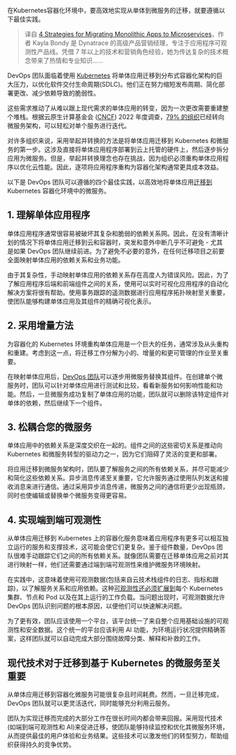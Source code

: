 <!--
title: 四大迁移策略实现单体到微服务
cover: https://cdn.thenewstack.io/media/2024/01/96b6e0d2-4-tips-microservice-migration-1024x576.jpg
-->

在Kubernetes容器化环境中，要高效地实现从单体到微服务的迁移，就要遵循以下最佳实践。

> 译自 [4 Strategies for Migrating Monolithic Apps to Microservices](https://thenewstack.io/4-strategies-for-migrating-monolithic-apps-to-microservices/)，作者 Kayla Bondy 是 Dynatrace 的高级产品营销经理，专注于应用程序可观测性产品线。凭借 7 年以上的技术和营销角色经验，她为传达复杂的技术概念带来了热情和专业知识......

DevOps 团队面临着使用 [Kubernetes](https://thenewstack.io/kubernetes/) 将单体应用迁移到分布式容器化架构的巨大压力，以优化软件交付生命周期(SDLC)。他们正在努力缩短发布周期、简化部署更改、减少依赖导致的脆弱性。

这些需求推动了从难以跟上现代需求的单体应用的转变，因为一次更改需要重建整个堆栈。根据云原生计算基金会 ([CNCF](https://cncf.io/?utm_content=inline-mention)) 2022 年度调查，[79% 的组织](https://www.cncf.io/reports/cncf-annual-survey-2022/)已经转向微服务架构，可以轻松对单个服务进行迭代。

对许多组织来说，采用举起并转换的方法是将单体应用迁移到 Kubernetes 和微服务的第一步。这涉及直接将单体应用程序部署到云上托管的硬件上，然后逐步拆分应用为微服务。但是，举起并转换理念也存在挑战，因为组织必须重构单体应用程序以优化云性能。因此，逐项将应用程序重构为容器化架构通常更具成本效益。

以下是 DevOps 团队可以遵循的四个最佳实践，以高效地将单体应用[迁移到](https://thenewstack.io/microservices/microservices-vs-monoliths-an-operational-comparison/) Kubernetes 容器化环境中的微服务。

## 1. 理解单体应用程序

单体应用程序通常很容易被破坏其复杂和脆弱的依赖关系网。因此，在没有清晰计划的情况下将单体应用迁移到云和容器时，突发和意外中断几乎不可避免 - 尤其是如果 DevOps 团队继续前进。为了避免不必要的意外，在任何迁移项目之前要全面映射单体应用的依赖关系和业务功能。

由于其复杂性，手动映射单体应用的依赖关系存在高度人为错误风险。因此，为了了解应用程序后端和前端组件之间的关系，使用可以实时可视化应用程序的自动化解决方案将很有帮助。使用事务跟踪的遥测数据进行应用程序拓扑映射至关重要，使团队能够构建单体应用及其组件的精确可视化表示。

## 2. 采用增量方法

为容器化的 Kubernetes 环境重构单体应用是一个巨大的任务，通常涉及从头重构和重建。考虑到这一点，将迁移工作分解为小的、增量的和更可管理的作业至关重要。

在映射单体应用后，[DevOps 团队](https://roadmap.sh/devops)可以逐步用微服务替换其组件。在创建单个微服务时，团队可以针对单体应用进行测试和比较，看看新服务如何影响性能和功能。然后，一旦微服务成功复制了单体应用的功能，团队就可以删除该特定组件对单体的依赖，然后继续下一个组件。

## 3. 松耦合您的微服务

单体应用中的依赖关系是深度交织在一起的。组件之间的这些密切关系是推动向 Kubernetes 和微服务转型的驱动力之一，因为它们阻碍了灵活的变更和部署。

将应用迁移到微服务架构时，团队要了解服务之间的所有依赖关系，并尽可能减少和简化这些依赖关系。异步消息传递至关重要，它允许服务通过使用队列发送和接收消息来进行通信。通过采用异步消息传递，微服务之间的通信将更少出现瓶颈，同时也使编辑或替换单个微服务变得更容易。

## 4. 实现端到端可观测性

从单体应用迁移到 Kubernetes 上的容器化服务意味着应用程序有更多可以相互独立运行的服务和支撑技术，这可能会使它们更复杂。鉴于组件数量，DevOps 团队很难手动跟踪它们之间的所有依赖关系。就像团队需要在迁移单体应用之前对其进行映射一样，他们还需要通过端到端可观测性来维护微服务环境映射。

在实践中，这意味着使用可观测数据(包括来自云技术栈组件的日志、指标和跟踪)，以了解服务关系和应用依赖。这种[可观测性还必须扩展到](https://thenewstack.io/3-ways-to-maintain-observability-in-kubernetes-environments/)每个 Kubernetes 集群、节点和 Pod 以及在其上运行的工作负载。当问题出现时，可观测数据允许 DevOps 团队识别问题的根本原因，以便他们可以快速解决问题。

为了更有效，团队应该使用一个平台，该平台统一了来自整个应用基础设施的可观测性和安全数据。这个统一的平台应该利用 AI 功能，为环境运行状况提供精确答案，这样团队就可以自动完成大部分围绕故障分类、解释和补救的工作。

## 现代技术对于迁移到基于 Kubernetes 的微服务至关重要

从单体应用迁移到容器化微服务可能很复杂且时间耗费。然而，一旦迁移完成，DevOps 团队就可以更灵活迭代，同时能够充分利用云服务。

团队为实现迁移而完成的大部分工作在很长时间内都会带来回报。采用现代技术(如端到端可观测性和 AI)来促进迁移，使团队能够持续监控和优化其微服务环境，从而提供最佳的用户体验和业务结果。这些技术可以激发他们的转型努力，帮助组织获得持久的竞争优势。
